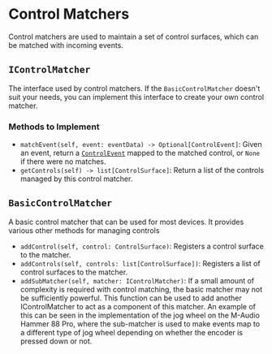 
# Control Matchers

Control matchers are used to maintain a set of control surfaces, which can
be matched with incoming events.

## `IControlMatcher`

The interface used by control matchers. If the `BasicControlMatcher` doesn't
suit your needs, you can implement this interface to create your own control
matcher.

### Methods to Implement
* `matchEvent(self, event: eventData) -> Optional[ControlEvent]`: Given an
  event, return a [`ControlEvent`](controlevent.md) mapped to the matched
  control, or `None` if there were no matches.
* `getControls(self) -> list[ControlSurface]`: Return a list of
  the controls managed by this control matcher.

## `BasicControlMatcher`

A basic control matcher that can be used for most devices. It provides various
other methods for managing controls

* `addControl(self, control: ControlSurface)`: Registers a control surface to
  the matcher.
* `addControls(self, controls: list[ControlSurface])`: Registers a list of
  control surfaces to the matcher.
* `addSubMatcher(self, matcher: IControlMatcher)`: If a small amount of
  complexity is required with control matching, the basic matcher may not be
  sufficiently powerful. This function can be used to add another
  IControlMatcher to act as a component of this matcher. An example of this can
  be seen in the implementation of the jog wheel on the M-Audio Hammer 88 Pro,
  where the sub-matcher is used to make events map to a different type of jog
  wheel depending on whether the encoder is pressed down or not.
